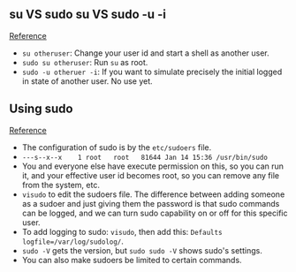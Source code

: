 ## su VS sudo su VS sudo -u -i
[Reference](http://johnkpaul.tumblr.com/post/19841381351/su-vs-sudo-su-vs-sudo-u-i)

- `su otheruser`: Change your user id and start a shell as another user.
- `sudo su otheruser`: Run `su` as root.
- `sudo -u otheruer -i`: If you want to simulate precisely the initial logged in state of another user. No use yet.

## Using sudo
[Reference](http://aplawrence.com/Basics/sudo.html)

- The configuration of sudo is by the `etc/sudoers` file.
- `---s--x--x    1 root   root   81644 Jan 14 15:36 /usr/bin/sudo`
- You and everyone else have execute permission on this, so you can run it, and your effective user id becomes root, so you can remove any file from the system, etc.
- `visudo` to edit the sudoers file. The difference between adding someone as a sudoer and just giving them the password is that sudo commands can be logged, and we can turn sudo capability on or off for this specific user.
- To add logging to sudo: `visudo`, then add this: `Defaults logfile=/var/log/sudolog/`.
- `sudo -V` gets the version, but `sudo sudo -V` shows sudo's settings.
- You can also make sudoers be limited to certain commands.
